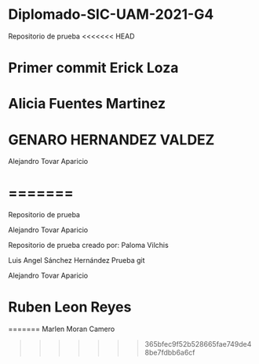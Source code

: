 # Diplomado-SIC-UAM-2021-G4

Repositorio de prueba
<<<<<<< HEAD

Primer commit Erick Loza
=======

Alicia Fuentes Martinez
=======

GENARO HERNANDEZ VALDEZ
=======

Alejandro Tovar Aparicio

=======
=======

Repositorio de prueba

Alejandro Tovar Aparicio

Repositorio de prueba creado por: Paloma Vilchis


Luis Angel Sánchez Hernández
Prueba git

Alejandro Tovar Aparicio


Ruben Leon Reyes
=======






=======
Marlen Moran Camero
>>>>>>> 365bfec9f52b528665fae749de48be7fdbb6a6cf
